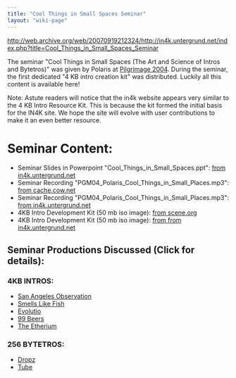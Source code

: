 ```yaml
---
title: "Cool Things in Small Spaces Seminar"
layout: "wiki-page"
---
```


http://web.archive.org/web/20070919212324/http://in4k.untergrund.net/index.php?title=Cool_Things_in_Small_Spaces_Seminar

The seminar "Cool Things in Small Spaces (The Art and Science of Intros and Bytetros)" was given by Polaris at [Pilgrimage 2004](http://pilgrimage.scene.org/). During the seminar, the first dedicated "4 KB intro creation kit" was distributed. Luckily all this content is available here!

Note: Astute readers will notice that the in4k website appears very similar to the 4 KB Intro Resource Kit. This is because the kit formed the initial basis for the IN4K site. We hope the site will evolve with user contributions to make it an even better resource.

# Seminar Content:

* Seminar Slides in Powerpoint "Cool_Things_in_Small_Spaces.ppt": [from in4k.untergrund.net](ftp://ftp.untergrund.net/users/in4kadmin/files/Cool_Things_in_Small_Spaces.ppt)
* Seminar Recording "PGM04_Polaris_Cool_Things_in_Small_Places.mp3": [from cache.cow.net](http://cache.cow.net/pilgrimage/RECORDINGS/PGM04%20-%20Polaris%20of%20Northern%20Dragons%20-%20Cool%20Things%20in%20Small%20Places.mp3)
* Seminar Recording "PGM04_Polaris_Cool_Things_in_Small_Places.mp3": [from in4k.untergrund.net](ftp://ftp.untergrund.net/users/in4kadmin/files/PGM04_Polaris_Cool_Things_in_Small_Places.mp3)
* 4KB Intro Development Kit (50 mb iso image): [from scene.org](http://www.scene.org/file.php?file=/resources/docs/nd_4kb_intro_kit.zip&fileinfo)
* 4KB Intro Development Kit (50 mb iso image): [from from in4k.untergrund.net](ftp://ftp.untergrund.net/users/in4kadmin/files/nd_4kb_intro_kit.zip)

## Seminar Productions Discussed (Click for details):

### 4KB INTROS:

* [San Angeles Observation](http://www.pouet.net/prod.php?which=13020)
* [Smells Like Fish](http://www.pouet.net/prod.php?which=13075)
* [Evolutio](http://www.pouet.net/prod.php?which=13073)
* [99 Beers](http://www.pouet.net/prod.php?which=10564)
* [The Etherium](http://www.pouet.net/prod.php?which=10569)

### 256 BYTETROS:

* [Dropz](http://www.pouet.net/prod.php?which=4015)
* [Tube](http://www.pouet.net/prod.php?which=3397)
